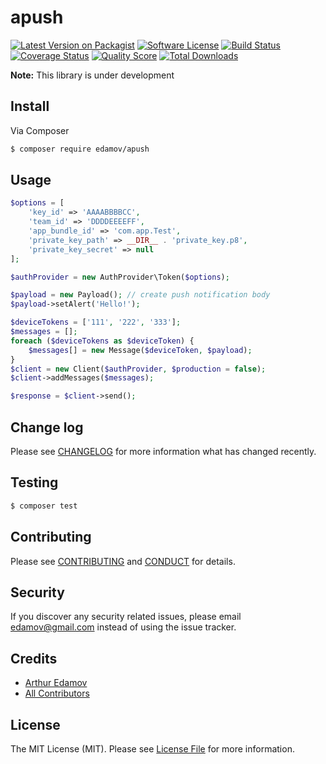 # apush

[![Latest Version on Packagist][ico-version]][link-packagist]
[![Software License][ico-license]](LICENSE.md)
[![Build Status][ico-travis]][link-travis]
[![Coverage Status][ico-scrutinizer]][link-scrutinizer]
[![Quality Score][ico-code-quality]][link-code-quality]
[![Total Downloads][ico-downloads]][link-downloads]

**Note:** This library is under development

## Install

Via Composer

``` bash
$ composer require edamov/apush
```

## Usage

``` php
$options = [
    'key_id' => 'AAAABBBBCC',
    'team_id' => 'DDDDEEEEFF',
    'app_bundle_id' => 'com.app.Test',
    'private_key_path' => __DIR__ . 'private_key.p8',
    'private_key_secret' => null
];

$authProvider = new AuthProvider\Token($options);

$payload = new Payload(); // create push notification body
$payload->setAlert('Hello!');

$deviceTokens = ['111', '222', '333'];
$messages = [];
foreach ($deviceTokens as $deviceToken) {
    $messages[] = new Message($deviceToken, $payload);
}
$client = new Client($authProvider, $production = false);
$client->addMessages($messages);

$response = $client->send();
```

## Change log

Please see [CHANGELOG](CHANGELOG.md) for more information what has changed recently.

## Testing

``` bash
$ composer test
```

## Contributing

Please see [CONTRIBUTING](CONTRIBUTING.md) and [CONDUCT](CONDUCT.md) for details.

## Security

If you discover any security related issues, please email edamov@gmail.com instead of using the issue tracker.

## Credits

- [Arthur Edamov][link-author]
- [All Contributors][link-contributors]

## License

The MIT License (MIT). Please see [License File](LICENSE.md) for more information.

[ico-version]: https://img.shields.io/packagist/v/edamov/apush.svg?style=flat-square
[ico-license]: https://img.shields.io/badge/license-MIT-brightgreen.svg?style=flat-square
[ico-travis]: https://img.shields.io/travis/edamov/apush/master.svg?style=flat-square
[ico-scrutinizer]: https://img.shields.io/scrutinizer/coverage/g/edamov/apush.svg?style=flat-square
[ico-code-quality]: https://img.shields.io/scrutinizer/g/edamov/apush.svg?style=flat-square
[ico-downloads]: https://img.shields.io/packagist/dt/edamov/apush.svg?style=flat-square

[link-packagist]: https://packagist.org/packages/edamov/apush
[link-travis]: https://travis-ci.org/edamov/apush
[link-scrutinizer]: https://scrutinizer-ci.com/g/edamov/apush/code-structure
[link-code-quality]: https://scrutinizer-ci.com/g/edamov/apush
[link-downloads]: https://packagist.org/packages/edamov/apush
[link-author]: https://github.com/edamov
[link-contributors]: ../../contributors
